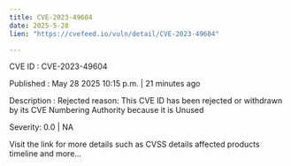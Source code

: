 ```yaml
---
title: CVE-2023-49604
date: 2025-5-28
lien: "https://cvefeed.io/vuln/detail/CVE-2023-49604"

---
```


CVE ID : CVE-2023-49604

Published :  May 28
2025
10:15 p.m. | 21 minutes ago

Description : Rejected reason: This CVE ID has been rejected or withdrawn by its CVE Numbering Authority because it is Unused

Severity: 0.0 | NA

Visit the link for more details
such as CVSS details
affected products
timeline
and more...
